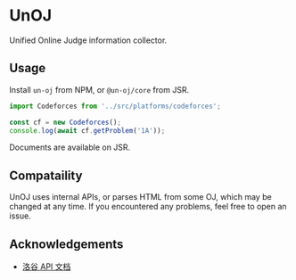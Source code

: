 # UnOJ

Unified Online Judge information collector.

## Usage

Install `un-oj` from NPM, or `@un-oj/core` from JSR.

<!-- eslint-disable -->
```ts
import Codeforces from '../src/platforms/codeforces';

const cf = new Codeforces();
console.log(await cf.getProblem('1A'));
```
<!-- eslint-enable -->

Documents are available on JSR.

## Compataility

UnOJ uses internal APIs, or parses HTML from some OJ, which may be changed at
any time. If you encountered any problems, feel free to open an issue.

## Acknowledgements

- [洛谷 API 文档](https://0f-0b.github.io/luogu-api-docs/)
